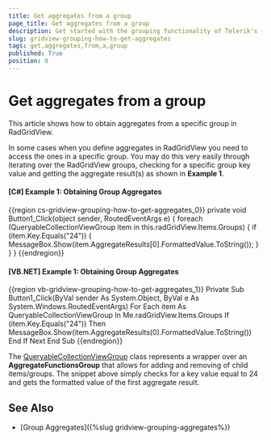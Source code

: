 ```yaml
---
title: Get aggregates from a group
page_title: Get aggregates from a group
description: Get started with the grouping functionality of Telerik's {{ site.framework_name }} DataGrid and learn how to access the aggregates in a specific group.
slug: gridview-grouping-how-to-get-aggregates
tags: get,aggregates,from,a,group
published: True
position: 0
---
```


# Get aggregates from a group

This article shows how to obtain aggregates from a specific group in RadGridView.

In some cases when you define aggregates in RadGridView you need to access the ones in a specific group. You may do this very easily through iterating over the RadGridView groups, checking for a specific group key value and getting the aggregate result(s) as shown in __Example 1__.

#### __[C#] Example 1: Obtaining Group Aggregates__

{{region cs-gridview-grouping-how-to-get-aggregates_0}}
	private void Button1_Click(object sender, RoutedEventArgs e)
	{
	    foreach (QueryableCollectionViewGroup item in this.radGridView.Items.Groups)
	    {
	        if (item.Key.Equals("24"))
	        {
	            MessageBox.Show(item.AggregateResults[0].FormattedValue.ToString());
	        }
	    }
	}
{{endregion}}

#### __[VB.NET] Example 1: Obtaining Group Aggregates__

{{region vb-gridview-grouping-how-to-get-aggregates_1}}
	Private Sub Button1_Click(ByVal sender As System.Object, ByVal e As System.Windows.RoutedEventArgs)
	    For Each item As QueryableCollectionViewGroup In Me.radGridView.Items.Groups
	        If (item.Key.Equals("24")) Then
	            MessageBox.Show(item.AggregateResults(0).FormattedValue.ToString())
	        End If
	    Next
	End Sub
{{endregion}}

The [QueryableCollectionViewGroup](https://docs.telerik.com/devtools/wpf/api/telerik.windows.data.queryablecollectionviewgroup) class represents a wrapper over an __AggregateFunctionsGroup__ that allows for adding and removing of child items/groups. The snippet above simply checks for a key value equal to 24 and gets the formatted value of the first aggregate result.

## See Also

 * [Group Aggregates]({%slug gridview-grouping-aggregates%})